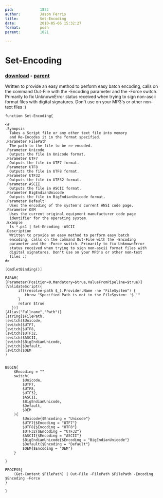 ```yaml
---
pid:            1822
author:         Jason Ferris
title:          Set-Encoding
date:           2010-05-06 15:32:27
format:         posh
parent:         1821

---
```


# Set-Encoding

### [download](Scripts\1822.ps1) - [parent](Scripts\1821.md)

Written to provide an easy method to perform easy batch 
  encoding, calls on the command Out-File with the -Encoding 
  parameter and the -Force switch. Primarily to fix UnknownError
  status received when trying to sign non-ascii format files with
  digital signatures. Don't use on your MP3's or other non-text
  files :)

```posh
function Set-Encoding{

<#
.Synopsis
  Takes a Script file or any other text file into memory 
  and Re-Encodes it in the format specified.
.Parameter FilePath
  The path to the file to be re-encoded.
.Parameter Unicode 
  Outputs the file in Unicode format.
.Parameter UTF7
  Outputs the file in UTF7 format.
.Parameter UTF8
  Outputs the file in UTF8 format.
.Parameter UTF32
  Outputs the file in UTF32 format.
.Parameter ASCII
  Outputs the file in ASCII format.
.Parameter BigEndianUnicode
  Outputs the file in BigEndianUnicode format.
.Parameter Default
  Uses the encoding of the system's current ANSI code page.
.Parameter OEM
  Uses the current original equipment manufacturer code page 
  identifier for the operating system.
.Example
  ls *.ps1 | Set-Encoding -ASCII
.Description
  Written to provide an easy method to perform easy batch 
  encoding, calls on the command Out-File with the -Encoding 
  parameter and the -Force switch. Primarily to fix UnknownError
  status received when trying to sign non-ascii format files with
  digital signatures. Don't use on your MP3's or other non-text
  files :)
#>

[CmdletBinding()]

PARAM(
[Parameter(Position=0,Mandatory=$true,ValueFromPipeline=$true)]
[ValidateScript({ 
      if((resolve-path $_).Provider.Name -ne "FileSystem") {
         throw "Specified Path is not in the FileSystem: '$_'" 
      }
      return $true
   })]
[Alias("Fullname","Path")]
[string]$FilePath,
[switch]$Unicode,
[switch]$UTF7,
[switch]$UTF8,
[switch]$UTF32,
[switch]$ASCII,
[switch]$BigEndianUnicode,
[switch]$Default,
[switch]$OEM
)


BEGIN{
    $Encoding = ""
    switch(
        $Unicode,
        $UTF7,
        $UTF8,
        $UTF32,
        $ASCII, 
        $BigEndianUnicode,
        $Default, 
        $OEM
    ){
        $Unicode{$Encoding = "Unicode"}
        $UTF7{$Encoding = "UTF7"}
        $UTF8{$Encoding = "UTF8"}
        $UTF32{$Encoding = "UTF32"}
        $ASCII{$Encoding = "ASCII"} 
        $BigEndianUnicode{$Encoding = "BigEndianUnicode"}
        $Default{$Encoding = "Default"}
        $OEM{$Encoding = "OEM"}
    }

}

PROCESS{
    (Get-Content $FilePath) | Out-File -FilePath $FilePath -Encoding $Encoding -Force
}

}
```
